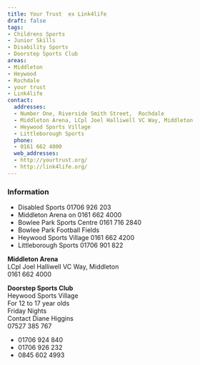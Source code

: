 ```yaml
---
title: Your Trust  ex Link4life
draft: false
tags:
- Childrens Sports
- Junior Skills
- Disability Sports
- Doorstep Sports Club
areas:
- Middleton
- Heywood
- Rochdale
- your trust
- Link4life
contact:
  addresses:
  - Number One, Riverside Smith Street,  Rochdale
  - Middleton Arena, LCpl Joel Halliwell VC Way, Middleton
  - Heywood Sports Village
  - Littleborough Sports
  phone:
  - 0161 662 4000
  web_addresses:
  - http://yourtrust.org/
  - http://link4life.org/
---
```


### Information   
* Disabled Sports 01706 926 203   
* Middleton Arena on 0161 662 4000   
* Bowlee Park Sports Centre   0161 716 2840   
* Bowlee Park Football Fields   
* Heywood Sports Village  0161 662 4200   
* Littleborough Sports  01706 901 822   


**Middleton Arena**   
LCpl Joel Halliwell VC Way,  Middleton   
0161 662 4000   

**Doorstep Sports Club**  
Heywood Sports Village  
For 12 to 17 year olds   
Friday Nights   
Contact Diane Higgins   
07527 385 767   


  
  
  - 01706 924 840 
  - 01706 926 232
  - 0845 602 4993
